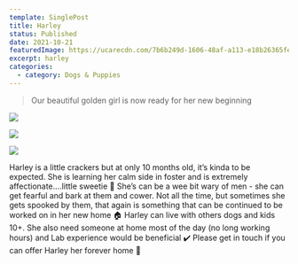 ```yaml
---
template: SinglePost
title: Harley
status: Published
date: 2021-10-21
featuredImage: https://ucarecdn.com/7b6b249d-1606-48af-a113-e18b26365fe0/-/crop/720x439/0,205/-/preview/
excerpt: harley
categories:
  - category: Dogs & Puppies
---
```

> Our beautiful golden girl is now ready for her new beginning

![](https://ucarecdn.com/7444f7b7-5086-4464-9c44-7e203b2a9286/)

![](https://ucarecdn.com/191eb6e9-aa6e-4373-8400-040e9b801c6b/)

![](https://ucarecdn.com/26862a42-1257-40b5-9c8a-fef2e459722a/)

Harley is a little crackers but at only 10 months old, it’s kinda to be expected. She is learning her calm side in foster and is extremely affectionate….little sweetie 🤗
She’s can be a wee bit wary of men - she can get fearful and bark at them and cower. Not all the time, but sometimes she gets spooked by them, that again is something that can be continued to be worked on in her new home 🏠 
Harley can live with others dogs and kids 10+. She also need someone at home most of the day (no long working hours) and Lab experience would be beneficial ✔️ 
Please get in touch if you can offer Harley her forever home 🏡